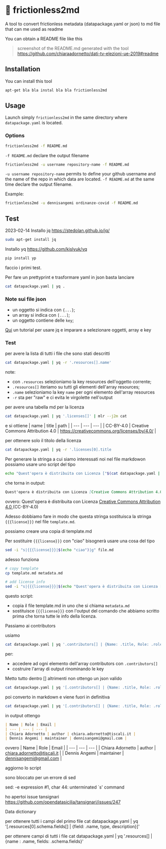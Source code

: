 # 🔧 frictionless2md
A tool to convert frictionless metadata (datapackage.yaml or json) to md file that can me used as readme

You can obtain a README file like this

> screenshot of the README.md generated with the tool https://github.com/chiaraadornetto/dati-tv-elezioni-ue-2019#readme

## Installation
You can install this tool
```bash
apt-get bla bla instal bla bla frictionless2md
```

## Usage

Launch simply `frictionless2md` in the same directory where `datapackage.yaml` is located.

### Options

```bash
frictionless2md -f README.md
```

`-f README.md` declare the output filename

```bash
frictionless2md -u username repository-name -f README.md
```

`-u username repository-name` permits to define your github username and the name of the repo in which data are located. `-f README.md` at the same time declare the output filename.

Example:
```bash
frictionless2md -u dennisangemi ordinanze-covid -f README.md
```

## Test
2023-02-14
Installo jq https://stedolan.github.io/jq/
```bash
sudo apt-get install jq
```

Installo yq https://github.com/kislyuk/yq
```bash
pip install yp
```

faccio i primi test.

Per fare un prettyprint e trasformare yaml in json basta lanciare

```bash
cat datapackage.yaml | yq .
```

### Note sui file json
- un oggetto si indica con `{...}`;
- un array si indica con `[...]`;
- un oggetto contiene delle `key`;

[Qui](https://earthly.dev/blog/jq-select/) un tutorial per usare jq e imparare a selezionare oggetti, array e key 

### Test
per avere la lista di tutti i file che sono stati descritti

```bash
cat datapackage.yaml | yq -r '.resources[].name'
```

note:
- con `.resources` selezioniamo la key resources dell'oggetto corrente;
- `.resources[]` iteriamo su tutti gli elementi dell'array resources;
- `.name` selezioniamo la key `name` per ogni elemento dell'array resources
- `-r` sta per "raw" e ci evita le virgolette nell'output

per avere una tabella md per la licenza

```bash
cat datapackage.yaml | yq '.licenses[]' | mlr --j2m cat
```

e si ottiene
| name | title | path |
| --- | --- | --- |
| CC-BY-4.0 | Creative Commons Attribution 4.0 | https://creativecommons.org/licenses/by/4.0/ |

per ottenere solo il titolo della licenza 
```bash
cat datapackage.yaml | yq -r '.licenses[0].title
```

Per generare la stringa a cui siamo interessati noi nel file markdowon possiamo usare uno script del tipo 
```bash
echo "Quest'opera è distribuita con Licenza ["$(cat datapackage.yaml | yq -r '.licenses[0].title') "]($(cat datapackage.yaml | yq -r '.licenses[0].path')) ("$(cat datapackage.yaml | yq -r '.licenses[0].name')")" > test.md
```

che torna in output:
```md
Quest'opera è distribuita con Licenza [Creative Commons Attribution 4.0 ](https://creativecommons.org/licenses/by/4.0/) (CC-BY-4.0)
```

ovvero:
Quest'opera è distribuita con Licenza [Creative Commons Attribution 4.0 ](https://creativecommons.org/licenses/by/4.0/) (CC-BY-4.0)

Adesso dobbiamo fare in modo che questa stringa sostituisca la stringa `{{{license}}}` nel file `template.md`.

possiamo creare una copia di template.md

Per sostituire `{{{license}}}` con "ciao" bisognerà usare una cosa del tipo

```bash
sed -i "s|{{{license}}}|$(echo "ciao")|g" file.md
```

adesso funziona 

```bash
# copy template
cp template.md metadata.md

# add license info
sed -i "s|{{{license}}}|$(echo "Quest'opera è distribuita con Licenza ["$(cat datapackage.yaml | yq -r '.licenses[0].title') "]($(cat datapackage.yaml | yq -r '.licenses[0].path')) ("$(cat datapackage.yaml | yq -r '.licenses[0].name')")")|g" metadata.md
```

questo script:
- copia il file template.md in uno che si chiama `metadata.md`
- sostituisce `{{{license}}}` con l'output del comando che abbiamo scritto prima che torna tutte le info della licenza.

Passiamo ai contributors

usiamo
```bash
cat datapackage.yaml | yq '.contributors[] | {Name: .title, Role: .role, Email: .email}'
```
per:
- accedere ad ogni elemento dell'array contributors con `.contributors[]`
- costruire l'array di output rinominando le key

Metto tutto dentro [] altrimenti non ottengo un json valido

```bash
cat datapackage.yaml | yq '[.contributors[] | {Name: .title, Role: .role, Email: .email}]'
```

poi converto in markdown e viene fuori in definitiva
```bash
cat datapackage.yaml | yq '[.contributors[] | {Name: .title, Role: .role, Email: .email}]' | mlr --j2m cat
```

in output ottengo 
```md
| Name | Role | Email |
| --- | --- | --- |
| Chiara Adornetto | author | chiara.adornetto@tiscali.it |
| Dennis Angemi | maintainer | dennisangemi@gmail.com |
```

ovvero
| Name | Role | Email |
| --- | --- | --- |
| Chiara Adornetto | author | chiara.adornetto@tiscali.it |
| Dennis Angemi | maintainer | dennisangemi@gmail.com |

aggiorno lo script 

sono bloccato per un errore di sed

sed: -e expression #1, char 44: unterminated `s' command

ho apertoi issue tansignari https://github.com/opendatasicilia/tansignari/issues/247

Data dictionary

per ottenere tutti i campi del primo file
cat datapackage.yaml | yq '[.resources[0].schema.fields[] | {field: .name, type, description}]'

per ottenere campi di tutti i file
cat datapackage.yaml | yq '.resources[] | {name : .name, fields: .schema.fields}' 